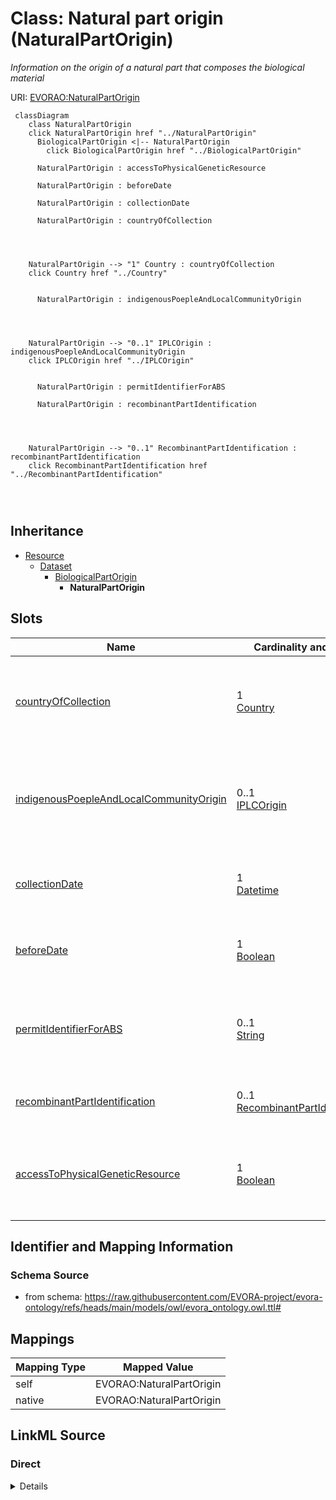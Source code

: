 

# Class: Natural part origin (NaturalPartOrigin)


_Information on the origin of a natural part that composes the biological material_





URI: [EVORAO:NaturalPartOrigin](https://raw.githubusercontent.com/EVORA-project/evora-ontology/refs/heads/main/models/owl/evora_ontology.owl.ttl#NaturalPartOrigin)






```mermaid
 classDiagram
    class NaturalPartOrigin
    click NaturalPartOrigin href "../NaturalPartOrigin"
      BiologicalPartOrigin <|-- NaturalPartOrigin
        click BiologicalPartOrigin href "../BiologicalPartOrigin"
      
      NaturalPartOrigin : accessToPhysicalGeneticResource
        
      NaturalPartOrigin : beforeDate
        
      NaturalPartOrigin : collectionDate
        
      NaturalPartOrigin : countryOfCollection
        
          
    
    
    NaturalPartOrigin --> "1" Country : countryOfCollection
    click Country href "../Country"

        
      NaturalPartOrigin : indigenousPoepleAndLocalCommunityOrigin
        
          
    
    
    NaturalPartOrigin --> "0..1" IPLCOrigin : indigenousPoepleAndLocalCommunityOrigin
    click IPLCOrigin href "../IPLCOrigin"

        
      NaturalPartOrigin : permitIdentifierForABS
        
      NaturalPartOrigin : recombinantPartIdentification
        
          
    
    
    NaturalPartOrigin --> "0..1" RecombinantPartIdentification : recombinantPartIdentification
    click RecombinantPartIdentification href "../RecombinantPartIdentification"

        
      
```





## Inheritance
* [Resource](Resource.md)
    * [Dataset](Dataset.md)
        * [BiologicalPartOrigin](BiologicalPartOrigin.md)
            * **NaturalPartOrigin**



## Slots

| Name | Cardinality and Range | Description | Inheritance |
| ---  | --- | --- | --- |
| [countryOfCollection](countryOfCollection.md) | 1 <br/> [Country](Country.md) | The geographical location where the sample was collected in situ | direct |
| [indigenousPoepleAndLocalCommunityOrigin](indigenousPoepleAndLocalCommunityOrigin.md) | 0..1 <br/> [IPLCOrigin](IPLCOrigin.md) | The specific IPLC area (Indigenous People and Local Communities) from which t... | direct |
| [collectionDate](collectionDate.md) | 1 <br/> [Datetime](Datetime.md) | The date when the sample was collected in situ | direct |
| [beforeDate](beforeDate.md) | 1 <br/> [Boolean](Boolean.md) | Set to TRUE if a proxy date for the collection date is used | direct |
| [permitIdentifierForABS](permitIdentifierForABS.md) | 0..1 <br/> [String](String.md) | Reference of the permit identifiers for access to the genetic resource, appli... | direct |
| [recombinantPartIdentification](recombinantPartIdentification.md) | 0..1 <br/> [RecombinantPartIdentification](RecombinantPartIdentification.md) | Identification of a recombinant part | [BiologicalPartOrigin](BiologicalPartOrigin.md) |
| [accessToPhysicalGeneticResource](accessToPhysicalGeneticResource.md) | 1 <br/> [Boolean](Boolean.md) | Reference of the permit identifiers for access to the genetic resource, appli... | [BiologicalPartOrigin](BiologicalPartOrigin.md) |









## Identifier and Mapping Information







### Schema Source


* from schema: https://raw.githubusercontent.com/EVORA-project/evora-ontology/refs/heads/main/models/owl/evora_ontology.owl.ttl#




## Mappings

| Mapping Type | Mapped Value |
| ---  | ---  |
| self | EVORAO:NaturalPartOrigin |
| native | EVORAO:NaturalPartOrigin |







## LinkML Source

<!-- TODO: investigate https://stackoverflow.com/questions/37606292/how-to-create-tabbed-code-blocks-in-mkdocs-or-sphinx -->

### Direct

<details>
```yaml
name: NaturalPartOrigin
description: Information on the origin of a natural part that composes the biological
  material
title: Natural part origin
from_schema: https://raw.githubusercontent.com/EVORA-project/evora-ontology/refs/heads/main/models/owl/evora_ontology.owl.ttl#
is_a: BiologicalPartOrigin
slots:
- countryOfCollection
- indigenousPoepleAndLocalCommunityOrigin
- collectionDate
- beforeDate
- permitIdentifierForABS
slot_usage:
  countryOfCollection:
    name: countryOfCollection
    description: The geographical location where the sample was collected in situ.
      Used for Nagoya/CBD; equivalent to "country of origin".
    title: country of collection
    close_mappings:
    - dct:spatial
    - dwc:country
    domain_of:
    - NaturalPartOrigin
    range: Country
    required: true
    multivalued: false
  indigenousPoepleAndLocalCommunityOrigin:
    name: indigenousPoepleAndLocalCommunityOrigin
    description: The specific IPLC area (Indigenous People and Local Communities)
      from which this sample/element was sampled, if relevant
    title: indigenous people and local community origin
    domain_of:
    - NaturalPartOrigin
    range: IPLCOrigin
    required: false
    multivalued: false
  collectionDate:
    name: collectionDate
    description: The date when the sample was collected in situ. If unknown/private,
      use a proxy date such as "date received" and indicate this by setting to true
      the before date property
    title: collection date
    domain_of:
    - NaturalPartOrigin
    range: datetime
    required: true
    multivalued: false
  beforeDate:
    name: beforeDate
    description: Set to TRUE if a proxy date for the collection date is used
    title: before date
    ifabsent: 'false'
    domain_of:
    - NaturalPartOrigin
    range: boolean
    required: true
    multivalued: false
  permitIdentifierForABS:
    name: permitIdentifierForABS
    description: Reference of the permit identifiers for access to the genetic resource,
      applicable if the genetic resource falls under Access and Benefit-Sharing (ABS)
      regulations
    title: permit identifier for ABS
    domain_of:
    - NaturalPartOrigin
    required: false
    multivalued: false

```
</details>

### Induced

<details>
```yaml
name: NaturalPartOrigin
description: Information on the origin of a natural part that composes the biological
  material
title: Natural part origin
from_schema: https://raw.githubusercontent.com/EVORA-project/evora-ontology/refs/heads/main/models/owl/evora_ontology.owl.ttl#
is_a: BiologicalPartOrigin
slot_usage:
  countryOfCollection:
    name: countryOfCollection
    description: The geographical location where the sample was collected in situ.
      Used for Nagoya/CBD; equivalent to "country of origin".
    title: country of collection
    close_mappings:
    - dct:spatial
    - dwc:country
    domain_of:
    - NaturalPartOrigin
    range: Country
    required: true
    multivalued: false
  indigenousPoepleAndLocalCommunityOrigin:
    name: indigenousPoepleAndLocalCommunityOrigin
    description: The specific IPLC area (Indigenous People and Local Communities)
      from which this sample/element was sampled, if relevant
    title: indigenous people and local community origin
    domain_of:
    - NaturalPartOrigin
    range: IPLCOrigin
    required: false
    multivalued: false
  collectionDate:
    name: collectionDate
    description: The date when the sample was collected in situ. If unknown/private,
      use a proxy date such as "date received" and indicate this by setting to true
      the before date property
    title: collection date
    domain_of:
    - NaturalPartOrigin
    range: datetime
    required: true
    multivalued: false
  beforeDate:
    name: beforeDate
    description: Set to TRUE if a proxy date for the collection date is used
    title: before date
    ifabsent: 'false'
    domain_of:
    - NaturalPartOrigin
    range: boolean
    required: true
    multivalued: false
  permitIdentifierForABS:
    name: permitIdentifierForABS
    description: Reference of the permit identifiers for access to the genetic resource,
      applicable if the genetic resource falls under Access and Benefit-Sharing (ABS)
      regulations
    title: permit identifier for ABS
    domain_of:
    - NaturalPartOrigin
    required: false
    multivalued: false
attributes:
  countryOfCollection:
    name: countryOfCollection
    description: The geographical location where the sample was collected in situ.
      Used for Nagoya/CBD; equivalent to "country of origin".
    title: country of collection
    from_schema: https://raw.githubusercontent.com/EVORA-project/evora-ontology/refs/heads/main/models/owl/evora_ontology.owl.ttl#
    close_mappings:
    - dct:spatial
    - dwc:country
    rank: 1000
    alias: countryOfCollection
    owner: NaturalPartOrigin
    domain_of:
    - NaturalPartOrigin
    range: Country
    required: true
    multivalued: false
  indigenousPoepleAndLocalCommunityOrigin:
    name: indigenousPoepleAndLocalCommunityOrigin
    description: The specific IPLC area (Indigenous People and Local Communities)
      from which this sample/element was sampled, if relevant
    title: indigenous people and local community origin
    from_schema: https://raw.githubusercontent.com/EVORA-project/evora-ontology/refs/heads/main/models/owl/evora_ontology.owl.ttl#
    rank: 1000
    alias: indigenousPoepleAndLocalCommunityOrigin
    owner: NaturalPartOrigin
    domain_of:
    - NaturalPartOrigin
    range: IPLCOrigin
    required: false
    multivalued: false
  collectionDate:
    name: collectionDate
    description: The date when the sample was collected in situ. If unknown/private,
      use a proxy date such as "date received" and indicate this by setting to true
      the before date property
    title: collection date
    from_schema: https://raw.githubusercontent.com/EVORA-project/evora-ontology/refs/heads/main/models/owl/evora_ontology.owl.ttl#
    rank: 1000
    alias: collectionDate
    owner: NaturalPartOrigin
    domain_of:
    - NaturalPartOrigin
    range: datetime
    required: true
    multivalued: false
  beforeDate:
    name: beforeDate
    description: Set to TRUE if a proxy date for the collection date is used
    title: before date
    from_schema: https://raw.githubusercontent.com/EVORA-project/evora-ontology/refs/heads/main/models/owl/evora_ontology.owl.ttl#
    rank: 1000
    ifabsent: 'false'
    alias: beforeDate
    owner: NaturalPartOrigin
    domain_of:
    - NaturalPartOrigin
    range: boolean
    required: true
    multivalued: false
  permitIdentifierForABS:
    name: permitIdentifierForABS
    description: Reference of the permit identifiers for access to the genetic resource,
      applicable if the genetic resource falls under Access and Benefit-Sharing (ABS)
      regulations
    title: permit identifier for ABS
    from_schema: https://raw.githubusercontent.com/EVORA-project/evora-ontology/refs/heads/main/models/owl/evora_ontology.owl.ttl#
    rank: 1000
    alias: permitIdentifierForABS
    owner: NaturalPartOrigin
    domain_of:
    - NaturalPartOrigin
    range: string
    required: false
    multivalued: false
  recombinantPartIdentification:
    name: recombinantPartIdentification
    description: Identification of a recombinant part
    title: recombinant part identification
    comments:
    - Information not required if the current biological part constitutes the complete
      biological material
    from_schema: https://raw.githubusercontent.com/EVORA-project/evora-ontology/refs/heads/main/models/owl/evora_ontology.owl.ttl#
    rank: 1000
    alias: recombinantPartIdentification
    owner: NaturalPartOrigin
    domain_of:
    - BiologicalPartOrigin
    range: RecombinantPartIdentification
    required: false
    multivalued: false
  accessToPhysicalGeneticResource:
    name: accessToPhysicalGeneticResource
    description: Reference of the permit identifiers for access to the genetic resource,
      applicable if the genetic resource falls under Access and Benefit-Sharing (ABS)
      regulations
    title: access to physical genetic resource
    from_schema: https://raw.githubusercontent.com/EVORA-project/evora-ontology/refs/heads/main/models/owl/evora_ontology.owl.ttl#
    rank: 1000
    alias: accessToPhysicalGeneticResource
    owner: NaturalPartOrigin
    domain_of:
    - BiologicalPartOrigin
    range: boolean
    required: true
    multivalued: false

```
</details>